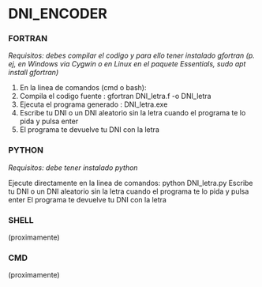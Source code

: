 # DNI_ENCODER

### FORTRAN
*Requisitos: debes compilar el codigo y para ello tener instalado gfortran (p. ej, en Windows via Cygwin o en Linux en el paquete Essentials, sudo apt install gfortran)*

1. En la linea de comandos (cmd o bash):
2. Compila el codigo fuente          : gfortran DNI_letra.f -o DNI_letra
3. Ejecuta el programa generado      : DNI_letra.exe
4. Escribe tu DNI o un DNI aleatorio sin la letra cuando el programa te lo pida y pulsa enter
5. El programa te devuelve tu DNI con la letra

### PYTHON
*Requisitos: debe tener instalado python*

Ejecute directamente en la linea de comandos:
python DNI_letra.py
Escribe tu DNI o un DNI aleatorio sin la letra cuando el programa te lo pida y pulsa enter
El programa te devuelve tu DNI con la letra

### SHELL
(proximamente)

### CMD
(proximamente)


